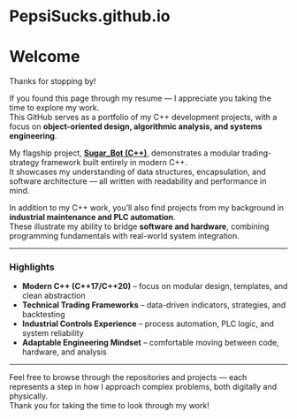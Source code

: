 # PepsiSucks.github.io
# Welcome

Thanks for stopping by!  

If you found this page through my resume — I appreciate you taking the time to explore my work.  
This GitHub serves as a portfolio of my C++ development projects, with a focus on **object-oriented design, algorithmic analysis, and systems engineering**.  

My flagship project, **[Sugar_Bot (C++)](https://github.com/PepsiSucks/sugar_bot)**, demonstrates a modular trading-strategy framework built entirely in modern C++.  
It showcases my understanding of data structures, encapsulation, and software architecture — all written with readability and performance in mind.  

In addition to my C++ work, you’ll also find projects from my background in **industrial maintenance and PLC automation**.  
These illustrate my ability to bridge **software and hardware**, combining programming fundamentals with real-world system integration.

---

### Highlights
- **Modern C++ (C++17/C++20)** – focus on modular design, templates, and clean abstraction  
- **Technical Trading Frameworks** – data-driven indicators, strategies, and backtesting  
- **Industrial Controls Experience** – process automation, PLC logic, and system reliability  
- **Adaptable Engineering Mindset** – comfortable moving between code, hardware, and analysis  

---

Feel free to browse through the repositories and projects — each represents a step in how I approach complex problems, both digitally and physically.  
Thank you for taking the time to look through my work!
